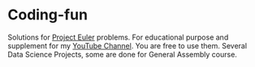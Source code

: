 # Coding-fun
Solutions for [Project Euler](https://projecteuler.net/) problems.
For educational purpose and supplement for my [YouTube Channel](https://www.youtube.com/channel/UCWIxTRsj_89XNhlKMdwR-vw). You are free to use them.
Several Data Science Projects, some are done for General Assembly course.
